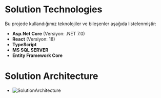 # Solution Technologies

Bu projede kullandığımız teknolojiler ve bileşenler aşağıda listelenmiştir:

- **Asp.Net Core** (Versiyon: .NET 7.0)
- **React** (Versiyon: 18)
- **TypeScript**
- **MS SQL SERVER**
- **Entity Framework Core**
# Solution Architecture
- ![SolutionArchitecture](https://github.com/Olyala94/pet-store-react-ts-dotnet/assets/119108499/2648f392-4b66-4099-9180-72b2e3bcb1e1)

